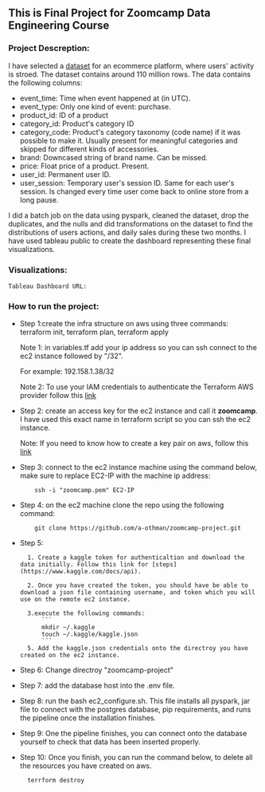 ## This is Final Project for Zoomcamp Data Engineering Course
### Project Descreption:
I have selected a [dataset](https://www.kaggle.com/datasets/mkechinov/ecommerce-behavior-data-from-multi-category-store) for an ecommerce platform, where users' activity is stroed. The dataset contains around 110 million rows.
The data contains the following columns:
- event_time: Time when event happened at (in UTC).
- event_type: Only one kind of event: purchase.
- product_id: ID of a product
- category_id: Product's category ID
- category_code: Product's category taxonomy (code name) if it was possible to make it. Usually present for meaningful categories and skipped for different kinds of accessories.
- brand: Downcased string of brand name. Can be missed.
- price: Float price of a product. Present.
- user_id: Permanent user ID.
- user_session:	Temporary user's session ID. Same for each user's session. Is changed every time user come back to online store from a long pause.

I did a batch job on the data using pyspark, cleaned the dataset, drop the duplicates, and the nulls and did transformations on the dataset to find the distributions of users actions, and daily sales during these two months.
I have used tableau public to create the dashboard representing these final visualizations.
### Visualizations:
    Tableau Dashboard URL: 


### How to run the project: 
- Step 1:create the infra structure on aws using three commands: terraform init, terraform plan, terraform apply
    
    Note 1: in variables.tf add your ip address so you can ssh connect to the ec2 instance followed by "/32".

    For example: 192.158.1.38/32


    Note 2: To use your IAM credentials to authenticate the Terraform AWS provider follow this [link](https://developer.hashicorp.com/terraform/tutorials/aws-get-started/aws-build)
- Step 2: create an access key for the ec2 instance and call it  **zoomcamp**. I have used this exact name in terraform script so you can ssh the ec2 instance.
    
    Note: If you need to know how to create a key pair on aws, follow this [link](https://docs.aws.amazon.com/servicecatalog/latest/adminguide/getstarted-keypair.html)
- Step 3: connect to the ec2 instance machine using the command below, make sure to replace EC2-IP with the machine ip address: 
    ```
        ssh -i "zoomcamp.pem" EC2-IP
    ```

- Step 4: on the ec2 machine clone the repo using the following command:
    ```
        git clone https://github.com/a-othman/zoomcamp-project.git
    ```
- Step 5: 
        
        1. Create a kaggle token for authenticaltion and download the data initially. Follow this link for [steps](https://www.kaggle.com/docs/api).
        
        2. Once you have created the token, you should have be able to download a json file containing username, and token which you will use on the remote ec2 instance.
        
        3.execute the following commands:
            ```
            mkdir ~/.kaggle
            touch ~/.kaggle/kaggle.json
            ```
        5. Add the kaggle.json credentials onto the directroy you have created on the ec2 instance.
- Step 6: Change directroy "zoomcamp-project"
- Step 7: add the database host into the .env file. 
- Step 8: run the bash ec2_configure.sh. This file installs all pyspark, jar file to connect with the postgres database, pip requirements, and runs the pipeline once the installation finishes. 
- Step 9: One the pipeline finishes, you can connect onto the database yourself to check that data has been inserted properly.
- Step 10: Once you finish, you can run the command below, to delete all the resources you have created on aws. 
  ```
    terrform destroy
  ```

